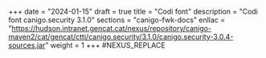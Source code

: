 +++
date        = "2024-01-15"
draft        = true
title       = "Codi font"
description = "Codi font canigo.security 3.1.0"
sections    = "canigo-fwk-docs"
enllac		= "https://hudson.intranet.gencat.cat/nexus/repository/canigo-maven2/cat/gencat/ctti/canigo.security/3.1.0/canigo.security-3.0.4-sources.jar"
weight		= 1
+++
#NEXUS_REPLACE
